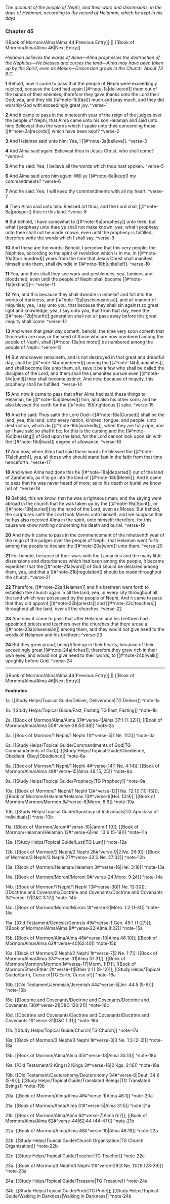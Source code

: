 *The account of the people of Nephi, and their wars and dissensions, in the days of Helaman, according to the record of Helaman, which he kept in his days.*

### Chapter 45

[[Book of Mormon/Alma/Alma 44|Previous Entry]]  ||  [[Book of Mormon/Alma/Alma 46|Next Entry]]

*Helaman believes the words of Alma—Alma prophesies the destruction of the Nephites—He blesses and curses the land—Alma may have been taken up by the Spirit, even as Moses—Dissension grows in the Church. About 73 B.C.*

**1**  Behold, now it came to pass that the people of Nephi were exceedingly rejoiced, because the Lord had again [[#^note-1a|delivered]] them out of the hands of their enemies; therefore they gave thanks unto the Lord their God; yea, and they did [[#^note-1b|fast]] much and pray much, and they did worship God with exceedingly great joy. ^verse-1

**2**  And it came to pass in the nineteenth year of the reign of the judges over the people of Nephi, that Alma came unto his son Helaman and said unto him: Believest thou the words which I spake unto thee concerning those [[#^note-2a|records]] which have been kept? ^verse-2

**3**  And Helaman said unto him: Yea, I [[#^note-3a|believe]]. ^verse-3

**4**  And Alma said again: Believest thou in Jesus Christ, who shall come? ^verse-4

**5**  And he said: Yea, I believe all the words which thou hast spoken. ^verse-5

**6**  And Alma said unto him again: Will ye [[#^note-6a|keep]] my commandments? ^verse-6

**7**  And he said: Yea, I will keep thy commandments with all my heart. ^verse-7

**8**  Then Alma said unto him: Blessed art thou; and the Lord shall [[#^note-8a|prosper]] thee in this land. ^verse-8

**9**  But behold, I have somewhat to [[#^note-9a|prophesy]] unto thee; but what I prophesy unto thee ye shall not make known; yea, what I prophesy unto thee shall not be made known, even until the prophecy is fulfilled; therefore write the words which I shall say. ^verse-9

**10**  And these are the words: Behold, I perceive that this very people, the Nephites, according to the spirit of revelation which is in me, in [[#^note-10a|four hundred]] years from the time that Jesus Christ shall manifest himself unto them, shall dwindle in [[#^note-10b|unbelief]]. ^verse-10

**11**  Yea, and then shall they see wars and pestilences, yea, famines and bloodshed, even until the people of Nephi shall become [[#^note-11a|extinct]]— ^verse-11

**12**  Yea, and this because they shall dwindle in unbelief and fall into the works of darkness, and [[#^note-12a|lasciviousness]], and all manner of iniquities; yea, I say unto you, that because they shall sin against so great light and knowledge, yea, I say unto you, that from that day, even the [[#^note-12b|fourth]] generation shall not all pass away before this great iniquity shall come. ^verse-12

**13**  And when that great day cometh, behold, the time very soon cometh that those who are now, or the seed of those who are now numbered among the people of Nephi, shall [[#^note-13a|no more]] be numbered among the people of Nephi. ^verse-13

**14**  But whosoever remaineth, and is not destroyed in that great and dreadful day, shall be [[#^note-14a|numbered]] among the [[#^note-14b|Lamanites]], and shall become like unto them, all, save it be a few who shall be called the disciples of the Lord; and them shall the Lamanites pursue even [[#^note-14c|until]] they shall become extinct. And now, because of iniquity, this prophecy shall be fulfilled. ^verse-14

**15**  And now it came to pass that after Alma had said these things to Helaman, he [[#^note-15a|blessed]] him, and also his other sons; and he also blessed the earth for the [[#^note-15b|righteous']] sake. ^verse-15

**16**  And he said: Thus saith the Lord God—[[#^note-16a|Cursed]] shall be the land, yea, this land, unto every nation, kindred, tongue, and people, unto destruction, which do [[#^note-16b|wickedly]], when they are fully ripe; and as I have said so shall it be; for this is the cursing and the [[#^note-16c|blessing]] of God upon the land, for the Lord cannot look upon sin with the [[#^note-16d|least]] degree of allowance. ^verse-16

**17**  And now, when Alma had said these words he blessed the [[#^note-17a|church]], yea, all those who should stand fast in the faith from that time henceforth. ^verse-17

**18**  And when Alma had done this he [[#^note-18a|departed]] out of the land of Zarahemla, as if to go into the land of [[#^note-18b|Melek]]. And it came to pass that he was never heard of more; as to his death or burial we know not of. ^verse-18

**19**  Behold, this we know, that he was a righteous man; and the saying went abroad in the church that he was taken up by the [[#^note-19a|Spirit]], or [[#^note-19b|buried]] by the hand of the Lord, even as Moses. But behold, the scriptures saith the Lord took Moses unto himself; and we suppose that he has also received Alma in the spirit, unto himself; therefore, for this cause we know nothing concerning his death and burial. ^verse-19

**20**  And now it came to pass in the commencement of the nineteenth year of the reign of the judges over the people of Nephi, that Helaman went forth among the people to declare the [[#^note-20a|word]] unto them. ^verse-20

**21**  For behold, because of their wars with the Lamanites and the many little dissensions and disturbances which had been among the people, it became expedient that the [[#^note-21a|word]] of God should be declared among them, yea, and that a [[#^note-21b|regulation]] should be made throughout the church. ^verse-21

**22**  Therefore, [[#^note-22a|Helaman]] and his brethren went forth to establish the church again in all the land, yea, in every city throughout all the land which was possessed by the people of Nephi. And it came to pass that they did appoint [[#^note-22b|priests]] and [[#^note-22c|teachers]] throughout all the land, over all the churches. ^verse-22

**23**  And now it came to pass that after Helaman and his brethren had appointed priests and teachers over the churches that there arose a [[#^note-23a|dissension]] among them, and they would not give heed to the words of Helaman and his brethren; ^verse-23

**24**  But they grew proud, being lifted up in their hearts, because of their exceedingly great [[#^note-24a|riches]]; therefore they grew rich in their own eyes, and would not give heed to their words, to [[#^note-24b|walk]] uprightly before God. ^verse-24


---
[[Book of Mormon/Alma/Alma 44|Previous Entry]]  ||  [[Book of Mormon/Alma/Alma 46|Next Entry]]


**Footnotes**


1a. [[Study Helps/Topical Guide/Deliver, Deliverance|TG Deliver]] ^note-1a

1b. [[Study Helps/Topical Guide/Fast, Fasting|TG Fast, Fasting]] ^note-1b

2a. [[Book of Mormon/Alma/Alma 37#^verse-1|Alma 37:1 (1-32)]]; [[Book of Mormon/Alma/Alma 50#^verse-38|50:38]] ^note-2a

3a. [[Book of Mormon/1 Nephi/1 Nephi 11#^verse-5|1 Ne. 11:5]] ^note-3a

6a. [[Study Helps/Topical Guide/Commandments of God|TG Commandments of God]]; [[Study Helps/Topical Guide/Obedience, Obedient, Obey|Obedience]] ^note-6a

8a. [[Book of Mormon/1 Nephi/1 Nephi 4#^verse-14|1 Ne. 4:14]]; [[Book of Mormon/Alma/Alma 48#^verse-15|Alma 48:15, 25]] ^note-8a

9a. [[Study Helps/Topical Guide/Prophecy|TG Prophecy]] ^note-9a

10a. [[Book of Mormon/1 Nephi/1 Nephi 12#^verse-12|1 Ne. 12:12 (10-15)]]; [[Book of Mormon/Helaman/Helaman 13#^verse-9|Hel. 13:9]]; [[Book of Mormon/Mormon/Mormon 8#^verse-6|Morm. 8:6]] ^note-10a

10b. [[Study Helps/Topical Guide/Apostasy of Individuals|TG Apostasy of Individuals]] ^note-10b

11a. [[Book of Mormon/Jarom#^verse-10|Jarom 1:10]]; [[Book of Mormon/Helaman/Helaman 13#^verse-6|Hel. 13:6 (5-19)]] ^note-11a

12a. [[Study Helps/Topical Guide/Lust|TG Lust]] ^note-12a

12b. [[Book of Mormon/2 Nephi/2 Nephi 26#^verse-9|2 Ne. 26:9]]; [[Book of Mormon/3 Nephi/3 Nephi 27#^verse-32|3 Ne. 27:32]] ^note-12b

13a. [[Book of Mormon/Helaman/Helaman 3#^verse-16|Hel. 3:16]] ^note-13a

14a. [[Book of Mormon/Moroni/Moroni 9#^verse-24|Moro. 9:24]] ^note-14a

14b. [[Book of Mormon/1 Nephi/1 Nephi 13#^verse-30|1 Ne. 13:30]]; [[Doctrine and Covenants/Doctrine and Covenants/Doctrine and Covenants 3#^verse-17|D&C 3:17]] ^note-14b

14c. [[Book of Mormon/Moroni/Moroni 1#^verse-2|Moro. 1:2 (1-3)]] ^note-14c

15a. [[Old Testament/Genesis/Genesis 49#^verse-1|Gen. 49:1 (1-27)]]; [[Book of Mormon/Alma/Alma 8#^verse-22|Alma 8:22]] ^note-15a

15b. [[Book of Mormon/Alma/Alma 46#^verse-10|Alma 46:10]]; [[Book of Mormon/Alma/Alma 62#^verse-40|62:40]] ^note-15b

16a. [[Book of Mormon/2 Nephi/2 Nephi 1#^verse-7|2 Ne. 1:7]]; [[Book of Mormon/Alma/Alma 37#^verse-31|Alma 37:31]]; [[Book of Mormon/Mormon/Mormon 1#^verse-17|Morm. 1:17]]; [[Book of Mormon/Ether/Ether 2#^verse-11|Ether 2:11 (8-12)]]; [[Study Helps/Topical Guide/Earth, Curse of|TG Earth, Curse of]] ^note-16a

16b. [[Old Testament/Jeremiah/Jeremiah 44#^verse-5|Jer. 44:5 (5-6)]] ^note-16b

16c. [[Doctrine and Covenants/Doctrine and Covenants/Doctrine and Covenants 130#^verse-21|D&C 130:21]] ^note-16c

16d. [[Doctrine and Covenants/Doctrine and Covenants/Doctrine and Covenants 1#^verse-31|D&C 1:31]] ^note-16d

17a. [[Study Helps/Topical Guide/Church|TG Church]] ^note-17a

18a. [[Book of Mormon/3 Nephi/3 Nephi 1#^verse-3|3 Ne. 1:3 (2-3)]] ^note-18a

18b. [[Book of Mormon/Alma/Alma 35#^verse-13|Alma 35:13]] ^note-18b

19a. [[Old Testament/2 Kings/2 Kings 2#^verse-16|2 Kgs. 2:16]] ^note-19a

19b. [[Old Testament/Deuteronomy/Deuteronomy 34#^verse-6|Deut. 34:6 (5-6)]]; [[Study Helps/Topical Guide/Translated Beings|TG Translated Beings]] ^note-19b

20a. [[Book of Mormon/Alma/Alma 46#^verse-1|Alma 46:1]] ^note-20a

21a. [[Book of Mormon/Alma/Alma 31#^verse-5|Alma 31:5]] ^note-21a

21b. [[Book of Mormon/Alma/Alma 6#^verse-7|Alma 6:7]]; [[Book of Mormon/Alma/Alma 62#^verse-44|62:44 (44-47)]] ^note-21b

22a. [[Book of Mormon/Alma/Alma 48#^verse-19|Alma 48:19]] ^note-22a

22b. [[Study Helps/Topical Guide/Church Organization|TG Church Organization]] ^note-22b

22c. [[Study Helps/Topical Guide/Teacher|TG Teacher]] ^note-22c

23a. [[Book of Mormon/3 Nephi/3 Nephi 11#^verse-29|3 Ne. 11:29 (28-29)]] ^note-23a

24a. [[Study Helps/Topical Guide/Treasure|TG Treasure]] ^note-24a

24b. [[Study Helps/Topical Guide/Pride|TG Pride]]; [[Study Helps/Topical Guide/Walking in Darkness|Walking in Darkness]] ^note-24b